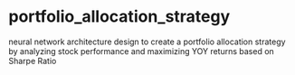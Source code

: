 # portfolio_allocation_strategy
neural network architecture design to create a portfolio allocation
strategy by analyzing stock performance and maximizing YOY returns based on Sharpe Ratio
